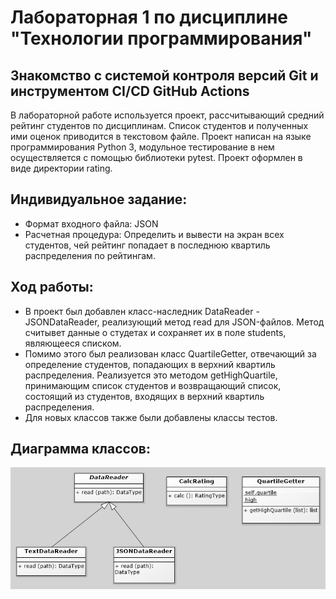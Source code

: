 # Лабораторная 1 по дисциплине "Технологии программирования"
## Знакомство с системой контроля версий Git и инструментом CI/CD GitHub Actions
В лабораторной работе используется проект, рассчитывающий средний
рейтинг студентов по дисциплинам. Список студентов и полученных ими оценок приводится в
текстовом файле. Проект написан на языке программирования Python 3, модульное тестирование в нем
осуществляется с помощью библиотеки pytest. Проект оформлен в виде директории rating.
## Индивидуальное задание:
* Формат входного файла: JSON
* Расчетная процедура: Определить и вывести на экран всех студентов, чей
рейтинг попадает в последнюю квартиль распределения
по рейтингам.
## Ход работы:
* В проект был добавлен класс-наследник DataReader - JSONDataReader, реализующий метод read для JSON-файлов. Метод считывет данные о студетах и сохраняет их в поле students, являющееся списком.
* Помимо этого был реализован класс QuartileGetter, отвечающий за определение студентов, попадающих в верхний квартиль распределения. Реализуется это методом getHighQuartile, принимающим список студентов и возвращающий список, состоящий из студентов, входящих в верхний квартиль распределения.
* Для новых классов также были добавлены классы тестов.
## Диаграмма классов:
![Alt text](classes2.png)
